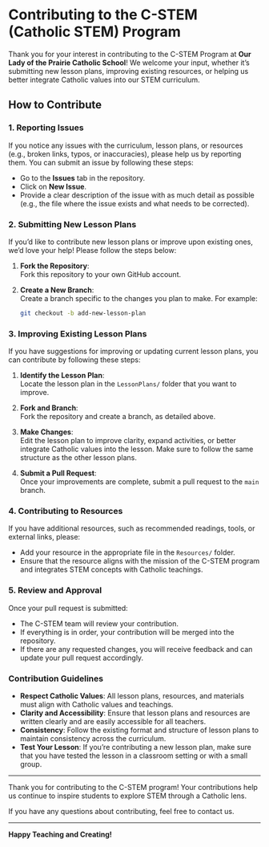# Contributing to the C-STEM (Catholic STEM) Program

Thank you for your interest in contributing to the C-STEM Program at **Our Lady of the Prairie Catholic School**! We welcome your input, whether it’s submitting new lesson plans, improving existing resources, or helping us better integrate Catholic values into our STEM curriculum.

## How to Contribute

### 1. Reporting Issues

If you notice any issues with the curriculum, lesson plans, or resources (e.g., broken links, typos, or inaccuracies), please help us by reporting them. You can submit an issue by following these steps:
- Go to the **Issues** tab in the repository.
- Click on **New Issue**.
- Provide a clear description of the issue with as much detail as possible (e.g., the file where the issue exists and what needs to be corrected).

### 2. Submitting New Lesson Plans

If you’d like to contribute new lesson plans or improve upon existing ones, we’d love your help! Please follow the steps below:

1. **Fork the Repository**:  
   Fork this repository to your own GitHub account.

2. **Create a New Branch**:  
   Create a branch specific to the changes you plan to make. For example:
   ```bash
   git checkout -b add-new-lesson-plan
### 3. Improving Existing Lesson Plans

If you have suggestions for improving or updating current lesson plans, you can contribute by following these steps:

1. **Identify the Lesson Plan**:  
   Locate the lesson plan in the `LessonPlans/` folder that you want to improve.

2. **Fork and Branch**:  
   Fork the repository and create a branch, as detailed above.

3. **Make Changes**:  
   Edit the lesson plan to improve clarity, expand activities, or better integrate Catholic values into the lesson. Make sure to follow the same structure as the other lesson plans.

4. **Submit a Pull Request**:  
   Once your improvements are complete, submit a pull request to the `main` branch.

### 4. Contributing to Resources

If you have additional resources, such as recommended readings, tools, or external links, please:
- Add your resource in the appropriate file in the `Resources/` folder.
- Ensure that the resource aligns with the mission of the C-STEM program and integrates STEM concepts with Catholic teachings.

### 5. Review and Approval

Once your pull request is submitted:
- The C-STEM team will review your contribution.
- If everything is in order, your contribution will be merged into the repository.
- If there are any requested changes, you will receive feedback and can update your pull request accordingly.

### Contribution Guidelines

- **Respect Catholic Values**: All lesson plans, resources, and materials must align with Catholic values and teachings.
- **Clarity and Accessibility**: Ensure that lesson plans and resources are written clearly and are easily accessible for all teachers.
- **Consistency**: Follow the existing format and structure of lesson plans to maintain consistency across the curriculum.
- **Test Your Lesson**: If you’re contributing a new lesson plan, make sure that you have tested the lesson in a classroom setting or with a small group.

---

Thank you for contributing to the C-STEM program! Your contributions help us continue to inspire students to explore STEM through a Catholic lens.

If you have any questions about contributing, feel free to contact us.

---

**Happy Teaching and Creating!**

